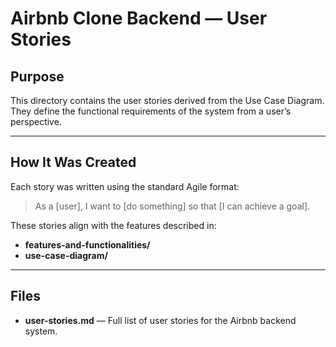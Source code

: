 # Airbnb Clone Backend — User Stories

## Purpose
This directory contains the user stories derived from the Use Case Diagram.  
They define the functional requirements of the system from a user’s perspective.

---

## How It Was Created
Each story was written using the standard Agile format:
> As a [user], I want to [do something] so that [I can achieve a goal].

These stories align with the features described in:
- **features-and-functionalities/**
- **use-case-diagram/**

---

## Files
- **user-stories.md** — Full list of user stories for the Airbnb backend system.
